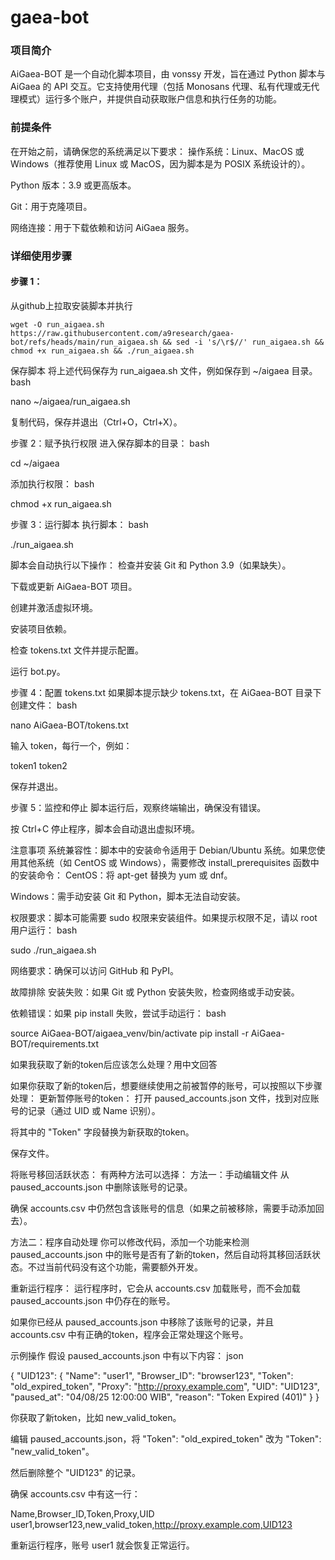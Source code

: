# gaea-bot

### 项目简介
AiGaea-BOT 是一个自动化脚本项目，由 vonssy 开发，旨在通过 Python 脚本与 AiGaea 的 API 交互。它支持使用代理（包括 Monosans 代理、私有代理或无代理模式）运行多个账户，并提供自动获取账户信息和执行任务的功能。
### 前提条件
在开始之前，请确保您的系统满足以下要求：
操作系统：Linux、MacOS 或 Windows（推荐使用 Linux 或 MacOS，因为脚本是为 POSIX 系统设计的）。

Python 版本：3.9 或更高版本。

Git：用于克隆项目。

网络连接：用于下载依赖和访问 AiGaea 服务。

### 详细使用步骤
#### 步骤 1：
从github上拉取安装脚本并执行
```
wget -O run_aigaea.sh https://raw.githubusercontent.com/a9research/gaea-bot/refs/heads/main/run_aigaea.sh && sed -i 's/\r$//' run_aigaea.sh && chmod +x run_aigaea.sh && ./run_aigaea.sh
```



保存脚本
将上述代码保存为 run_aigaea.sh 文件，例如保存到 ~/aigaea 目录。
bash

nano ~/aigaea/run_aigaea.sh

复制代码，保存并退出（Ctrl+O，Ctrl+X）。

步骤 2：赋予执行权限
进入保存脚本的目录：
bash

cd ~/aigaea

添加执行权限：
bash

chmod +x run_aigaea.sh

步骤 3：运行脚本
执行脚本：
bash

./run_aigaea.sh

脚本会自动执行以下操作：
检查并安装 Git 和 Python 3.9（如果缺失）。

下载或更新 AiGaea-BOT 项目。

创建并激活虚拟环境。

安装项目依赖。

检查 tokens.txt 文件并提示配置。

运行 bot.py。

步骤 4：配置 tokens.txt
如果脚本提示缺少 tokens.txt，在 AiGaea-BOT 目录下创建文件：
bash

nano AiGaea-BOT/tokens.txt

输入 token，每行一个，例如：

token1
token2

保存并退出。

步骤 5：监控和停止
脚本运行后，观察终端输出，确保没有错误。

按 Ctrl+C 停止程序，脚本会自动退出虚拟环境。

注意事项
系统兼容性：脚本中的安装命令适用于 Debian/Ubuntu 系统。如果您使用其他系统（如 CentOS 或 Windows），需要修改 install_prerequisites 函数中的安装命令：
CentOS：将 apt-get 替换为 yum 或 dnf。

Windows：需手动安装 Git 和 Python，脚本无法自动安装。

权限要求：脚本可能需要 sudo 权限来安装组件。如果提示权限不足，请以 root 用户运行：
bash

sudo ./run_aigaea.sh

网络要求：确保可以访问 GitHub 和 PyPI。

故障排除
安装失败：如果 Git 或 Python 安装失败，检查网络或手动安装。

依赖错误：如果 pip install 失败，尝试手动运行：
bash

source AiGaea-BOT/aigaea_venv/bin/activate
pip install -r AiGaea-BOT/requirements.txt



如果我获取了新的token后应该怎么处理？用中文回答

如果你获取了新的token后，想要继续使用之前被暂停的账号，可以按照以下步骤处理：
更新暂停账号的token：
打开 paused_accounts.json 文件，找到对应账号的记录（通过 UID 或 Name 识别）。

将其中的 "Token" 字段替换为新获取的token。

保存文件。

将账号移回活跃状态：
有两种方法可以选择：
方法一：手动编辑文件
从 paused_accounts.json 中删除该账号的记录。

确保 accounts.csv 中仍然包含该账号的信息（如果之前被移除，需要手动添加回去）。

方法二：程序自动处理
你可以修改代码，添加一个功能来检测 paused_accounts.json 中的账号是否有了新的token，然后自动将其移回活跃状态。不过当前代码没有这个功能，需要额外开发。

重新运行程序：
运行程序时，它会从 accounts.csv 加载账号，而不会加载 paused_accounts.json 中仍存在的账号。

如果你已经从 paused_accounts.json 中移除了该账号的记录，并且 accounts.csv 中有正确的token，程序会正常处理这个账号。

示例操作
假设 paused_accounts.json 中有以下内容：
json

{
    "UID123": {
        "Name": "user1",
        "Browser_ID": "browser123",
        "Token": "old_expired_token",
        "Proxy": "http://proxy.example.com",
        "UID": "UID123",
        "paused_at": "04/08/25 12:00:00 WIB",
        "reason": "Token Expired (401)"
    }
}

你获取了新token，比如 new_valid_token。

编辑 paused_accounts.json，将 "Token": "old_expired_token" 改为 "Token": "new_valid_token"。

然后删除整个 "UID123" 的记录。

确保 accounts.csv 中有这一行：

Name,Browser_ID,Token,Proxy,UID
user1,browser123,new_valid_token,http://proxy.example.com,UID123

重新运行程序，账号 user1 就会恢复正常运行。

